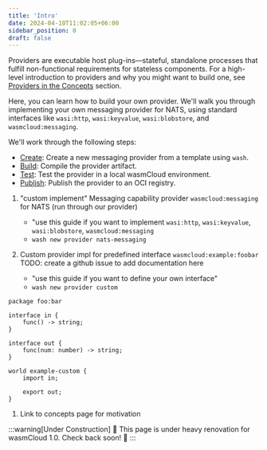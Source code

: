 ```yaml
---
title: 'Intro'
date: 2024-04-10T11:02:05+06:00
sidebar_position: 0
draft: false
---
```


Providers are executable host plug-ins&mdash;stateful, standalone processes that fulfill non-functional requirements for stateless components. For a high-level introduction to providers and why you might want to build one, see [Providers in the Concepts](/docs/1.0/concepts/providers) section.

Here, you can learn how to build your own provider. We'll walk you through implementing your own messaging provider for NATS, using standard interfaces like `wasi:http`, `wasi:keyvalue`, `wasi:blobstore`, and `wasmcloud:messaging`.

We'll work through the following steps:

- [Create](./create): Create a new messaging provider from a template using `wash`.
- [Build](./build): Compile the provider artifact.
- [Test](./test): Test the provider in a local wasmCloud environment.
- [Publish](./publish): Publish the provider to an OCI registry.

1. "custom implement" Messaging capability provider `wasmcloud:messaging` for NATS (run through our provider)

   - "use this guide if you want to implement `wasi:http`, `wasi:keyvalue`, `wasi:blobstore`, `wasmcloud:messaging`
   - `wash new provider nats-messaging`

1. Custom provider impl for predefined interface `wasmcloud:example:foobar` TODO: create a github issue to add documentation here
   - "use this guide if you want to define your own interface"
   - `wash new provider custom`

```wit
package foo:bar

interface in {
    func() -> string;
}

interface out {
    func(num: number) -> string;
}

world example-custom {
    import in;

    export out;
}
```

1. Link to concepts page for motivation

:::warning[Under Construction]
🚧 This page is under heavy renovation for wasmCloud 1.0. Check back soon! 🚧
:::
